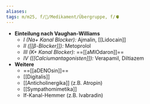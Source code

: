 ```yaml
---
aliases: 
tags: m/m25, f/💊/Medikament/Übergruppe, f/🫀
---
```

- **Einteilung nach Vaughan-Williams**
	- *I (Na+ Kanal Blocker):* Ajmalin, [[Lidocain]]
	- *II ([[β-Blocker]]):* Metoprolol
	- *III (K+ Kanal Blocker):* ==[[aMIOdaron]]==
	- *IV ([[Calciumantagonisten]]):* Verapamil, Diltiazem
- **Weitere**
	- ==[[aDENOsin]]==
	- [[Digitalis]]
	- [[Anticholinergika]] (z.B. Atropin)
	- [[Sympathomimetika]]
	- If-Kanal-Hemmer (z.B. Ivabradin)